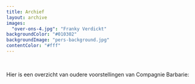 ```yaml
---
title: Archief
layout: archive
images:
  "over-ons-4.jpg": "Franky Verdickt"
backgroundColor: "#010302"
backgroundImage: "pers-background.jpg"
contentColor: "#fff"
---
```

<br>

Hier is een overzicht van oudere voorstellingen van Compagnie Barbarie: